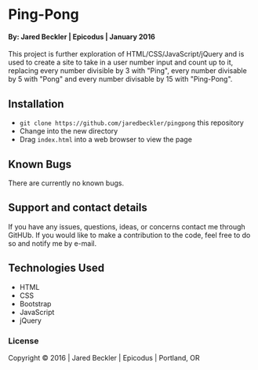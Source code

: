 # Ping-Pong

#### By: Jared Beckler | Epicodus | January 2016

This project is further exploration of HTML/CSS/JavaScript/jQuery and is used to create a site to take in a user number input and count up to it, replacing every number divisible by 3 with "Ping", every number divisable by 5 with "Pong" and every number divisable by 15 with "Ping-Pong".

## Installation

* `git clone https://github.com/jaredbeckler/pingpong` this repository
* Change into the new directory
* Drag `index.html` into a web browser to view the page

## Known Bugs

There are currently no known bugs.

## Support and contact details

If you have any issues, questions, ideas, or concerns contact me through GitHUb. If you would like to make a contribution to the code, feel free to do so and notify me by e-mail.

## Technologies Used

* HTML
* CSS
* Bootstrap
* JavaScript
* jQuery

### License

Copyright &copy; 2016  |  Jared Beckler  |  Epicodus  |  Portland, OR
